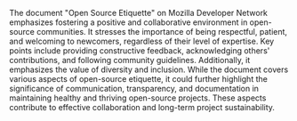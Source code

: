 The document "Open Source Etiquette" on Mozilla Developer Network emphasizes fostering a positive and collaborative environment in open-source communities. It stresses the importance of being respectful, patient, and welcoming to newcomers, regardless of their level of expertise. Key points include providing constructive feedback, acknowledging others' contributions, and following community guidelines. Additionally, it emphasizes the value of diversity and inclusion. While the document covers various aspects of open-source etiquette, it could further highlight the significance of communication, transparency, and documentation in maintaining healthy and thriving open-source projects. These aspects contribute to effective collaboration and long-term project sustainability.